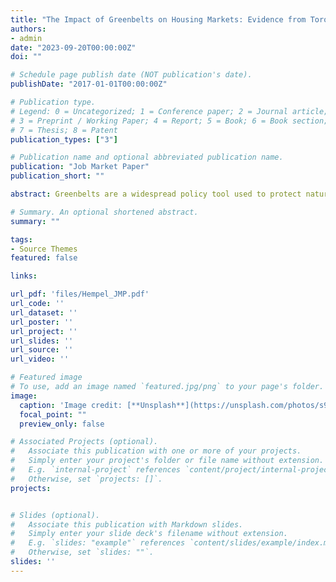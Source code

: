 ```yaml
---
title: "The Impact of Greenbelts on Housing Markets: Evidence from Toronto"
authors:
- admin
date: "2023-09-20T00:00:00Z"
doi: ""

# Schedule page publish date (NOT publication's date).
publishDate: "2017-01-01T00:00:00Z"

# Publication type.
# Legend: 0 = Uncategorized; 1 = Conference paper; 2 = Journal article;
# 3 = Preprint / Working Paper; 4 = Report; 5 = Book; 6 = Book section;
# 7 = Thesis; 8 = Patent
publication_types: ["3"]

# Publication name and optional abbreviated publication name.
publication: "Job Market Paper"
publication_short: ""

abstract: Greenbelts are a widespread policy tool used to protect natural spaces from urban sprawl. With rising housing costs in many metropolitan areas, numerous questions have been raised about the impact of greenbelts on housing markets. Yet despite the intense policy debate, there is little empirical evidence to assess how greenbelts affect housing supply and prices across a metropolitan region. In this paper, I set out a new approach to estimate the impact of greenbelt policies on housing market outcomes and use it to evaluate the introduction of the world's largest contiguous greenbelt, which formed a protected zone around Toronto in the early 2000s. Using rich project-level data on housing developments, I first show that the Ontario Greenbelt affected housing development patterns, where restricted, developable census tracts saw less housing built relative to unrestricted tracts. Next, to quantify the effects across the metropolitan area, I build and estimate a model of housing supply and demand with heterogeneous supply elasticities at the census tract level. Using the model, I simulate the scenario in which no Greenbelt was implemented, finding that the Greenbelt led to a reduction in aggregate housing supply of almost 10,000 units and price increases of 4.1% for houses and 6.1% for condominiums; this corresponds to an increase in condo rent of $675 a year. Finally, I show that had the Greenbelt been paired with a small relaxation of zoning regulations within cities, these negative consequences from the Greenbelt would disappear, suggesting a viable alternative to developing greenbelts in the face of rising housing prices.

# Summary. An optional shortened abstract.
summary: ""

tags:
- Source Themes
featured: false

links:

url_pdf: 'files/Hempel_JMP.pdf'
url_code: ''
url_dataset: ''
url_poster: ''
url_project: ''
url_slides: ''
url_source: ''
url_video: ''

# Featured image
# To use, add an image named `featured.jpg/png` to your page's folder. 
image:
  caption: 'Image credit: [**Unsplash**](https://unsplash.com/photos/s9CC2SKySJM)'
  focal_point: ""
  preview_only: false

# Associated Projects (optional).
#   Associate this publication with one or more of your projects.
#   Simply enter your project's folder or file name without extension.
#   E.g. `internal-project` references `content/project/internal-project/index.md`.
#   Otherwise, set `projects: []`.
projects:


# Slides (optional).
#   Associate this publication with Markdown slides.
#   Simply enter your slide deck's filename without extension.
#   E.g. `slides: "example"` references `content/slides/example/index.md`.
#   Otherwise, set `slides: ""`.
slides: ''
---
```

